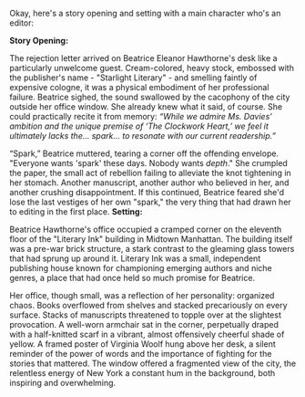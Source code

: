 Okay, here's a story opening and setting with a main character who's an editor:

**Story Opening:**

The rejection letter arrived on Beatrice Eleanor Hawthorne's desk like a particularly unwelcome guest. Cream-colored, heavy stock, embossed with the publisher's name - "Starlight Literary" - and smelling faintly of expensive cologne, it was a physical embodiment of her professional failure.  Beatrice sighed, the sound swallowed by the cacophony of the city outside her office window.  She already knew what it said, of course. She could practically recite it from memory: *“While we admire Ms. Davies’ ambition and the unique premise of ‘The Clockwork Heart,’ we feel it ultimately lacks the… spark… to resonate with our current readership.”*

“Spark,” Beatrice muttered, tearing a corner off the offending envelope.  "Everyone wants 'spark' these days. Nobody wants *depth*." She crumpled the paper, the small act of rebellion failing to alleviate the knot tightening in her stomach. Another manuscript, another author who believed in her, and another crushing disappointment.  If this continued, Beatrice feared she'd lose the last vestiges of her own "spark," the very thing that had drawn her to editing in the first place.
**Setting:**

Beatrice Hawthorne's office occupied a cramped corner on the eleventh floor of the "Literary Ink" building in Midtown Manhattan. The building itself was a pre-war brick structure, a stark contrast to the gleaming glass towers that had sprung up around it. Literary Ink was a small, independent publishing house known for championing emerging authors and niche genres, a place that had once held so much promise for Beatrice.

Her office, though small, was a reflection of her personality: organized chaos. Books overflowed from shelves and stacked precariously on every surface.  Stacks of manuscripts threatened to topple over at the slightest provocation.  A well-worn armchair sat in the corner, perpetually draped with a half-knitted scarf in a vibrant, almost offensively cheerful shade of yellow.  A framed poster of Virginia Woolf hung above her desk, a silent reminder of the power of words and the importance of fighting for the stories that mattered. The window offered a fragmented view of the city, the relentless energy of New York a constant hum in the background, both inspiring and overwhelming.
